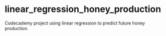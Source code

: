 # linear_regression_honey_production
Codecademy project using linear regression to predict future honey production.
